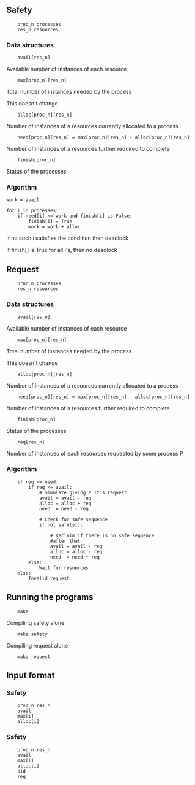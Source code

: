 ## Safety

		proc_n processes
		res_n resources

### Data structures

		avail[res_n]

Available number of instances of each resource

		max[proc_n][res_n]

Total number of instances needed by the process

This doesn't change

		alloc[proc_n][res_n]

Number of instances of a resources currently allocated to a process

		need[proc_n][res_n] = max[proc_n][res_n] - alloc[proc_n][res_n]

Number of instances of a resources further required to complete

		finish[proc_n]
	
Status of the processes

### Algorithm
	
	work = avail

	for i in processes:
		if need[i] <= work and finish[i] is False:
			finish[i] = True
			work = work + alloc
	
if no such i satisfies the condition then deadlock

if finish[] is True for all i's, then no deadlock

## Request
		proc_n processes
		res_n resources

### Data structures

		avail[res_n]

Available number of instances of each resource

		max[proc_n][res_n]

Total number of instances needed by the process

This doesn't change

		alloc[proc_n][res_n]

Number of instances of a resources currently allocated to a process

		need[proc_n][res_n] = max[proc_n][res_n] - alloc[proc_n][res_n]

Number of instances of a resources further required to complete

		finish[proc_n]
	
Status of the processes

		req[res_n]
	
Number of instances of each resources requested by some process P

### Algorithm

		if req <= need:
			if req <= avail:
				# Simulate giving P it's request
				avail = avail - req
				alloc = alloc + req
				need  = need - req

				# Check for safe sequence
				if not safety():

					# Reclaim if there is no safe sequence
					#after that
					avail = avail + req
					alloc = alloc - req
					need  = need + req
			else:
				Wait for resources
		else:
			Invalid request

## Running the programs
		
		make

Compiling safety alone

		make safety

Compiling request alone

		make request 

## Input format

### Safety
		proc_n res_n
		avail
		max[i]
		alloc[i]

### Safety
		proc_n res_n
		avail
		max[i]
		alloc[i]
		pid
		req
